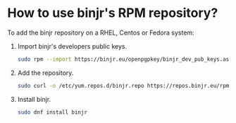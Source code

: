 # How to use binjr's RPM repository?

To add the binjr repository on a RHEL, Centos or Fedora system:

1. Import binjr's developers public keys.
    ``` bash
    sudo rpm --import https://binjr.eu/openpgpkey/binjr_dev_pub_keys.asc
    ```

 2. Add the repository.
    ``` bash
    sudo curl -o /etc/yum.repos.d/binjr.repo https://repos.binjr.eu/rpm/binjr.repo
    ```

3. Install binjr.
    ``` bash
    sudo dnf install binjr
    ```
